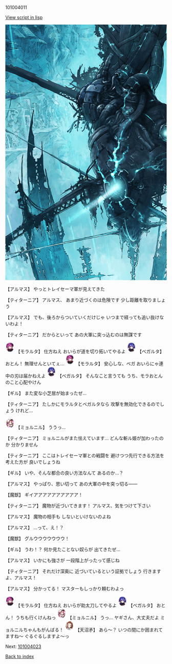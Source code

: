 101004011

[View script in lisp](../scripts/101004011.txt)

![underground_world_3.png](../images/backgrounds/underground_world_3.png)

【アルマス】
やっとトレイセーマ軍が見えてきた

【ティターニア】
アルマス、
あまり近づくのは危険です
少し距離を取りましょう

【アルマス】
でも、後ろからついていくだけじゃ
いつまで経っても追い抜けないわよ！

【ティターニア】
だからといって
あの大軍に突っ込むのは無謀です

<img src="../images/units/3104011.png" alt="3104011.png" height="34"/>
【モラルタ】
仕方ねえ
おいらが道を切り拓いてやるよ

<img src="../images/units/3104111.png" alt="3104111.png" height="34"/>
【ベガルタ】
おとん！
無理せんといてぇ…

<img src="../images/units/3104011.png" alt="3104011.png" height="34"/>
【モラルタ】
安心しな、ベガ
おいらにゃ連中の刃は届かねえよ

<img src="../images/units/3104111.png" alt="3104111.png" height="34"/>
【ベガルタ】
そんなこと言うても
うち、モラおとんのこと心配やけん

【ギル】
また変な小芝居が始まったぜ…

【ティターニア】
たしかにモラルタとベガルタなら
攻撃を無効化できるのでしょう
けれど…

<img src="../images/units/3200111.png" alt="3200111.png" height="34"/>
【ミョルニル】
ううっ…

【ティターニア】
ミョルニルがまた怯えています…
どんな斬ル姫が加わったのか
分かりません

【ティターニア】
ここはトレイセーマ軍との戦闘を
避けつつ先行できる方法を考えた方が
良いでしょうね

【ギル】
いや、そんな都合の良い方法なんて
あるのか…？

【アルマス】
やっぱり、思い切って
あの大軍の中を突っ切る――

【魔獣】
ギイアアアアアアアアアア！

【ティターニア】
魔物が近づいてきます！
アルマス、気をつけて下さい

【アルマス】
魔物の相手も
しないといけないのよね

【アルマス】
…って、え！？

【魔獣】
グルウウウウウウウ！

【ギル】
うわ！？
何か見たことない奴らが
出てきたぜ…

【アルマス】
いかにも強さが
一段階上がったって感じね

【ティターニア】
それだけ深奥に
近づいているという証拠でしょう
行きますよ、アルマス！

【アルマス】
分かってる！
マスターもしっかり頼むわよっ

<img src="../images/units/3104011.png" alt="3104011.png" height="34"/>
【モラルタ】
仕方ねえ
おいらが助太刀してやるよ

<img src="../images/units/3104111.png" alt="3104111.png" height="34"/>
【ベガルタ】
おとん！
うちも行くけんねっ

<img src="../images/units/3200111.png" alt="3200111.png" height="34"/>
【ミョルニル】
うっ…
ヤギさん、大丈夫だよ
ミョルニルちゃんもがんばる！

<img src="../images/units/3300411.png" alt="3300411.png" height="34"/>
【天沼矛】
あら～？
いつの間にか囲まれてますね～
ぐるぐるしますよ～っ

Next: [101004023](101004023.md)

[Back to index](index.md)
